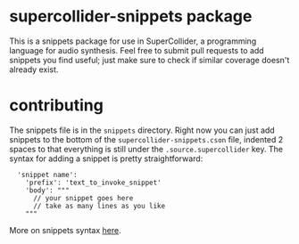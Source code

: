 # supercollider-snippets package

This is a snippets package for use in SuperCollider, a programming language for audio synthesis. Feel free to submit pull requests to add snippets you find useful; just make sure to check if similar coverage doesn't already exist. 

# contributing

The snippets file is in the `snippets` directory. Right now you can just add snippets to the bottom of the `supercollider-snippets.cson` file, indented 2 spaces to that everything is still under the `.source.supercollider` key. The syntax for adding a snippet is pretty straightforward:

```
  'snippet name':
    'prefix': 'text_to_invoke_snippet'
    'body': """
      // your snippet goes here
      // take as many lines as you like
    """
```

More on snippets syntax [here](http://flight-manual.atom.io/using-atom/sections/snippets/).
